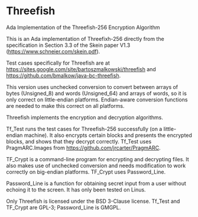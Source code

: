 # Threefish
Ada Implementation of the Threefish-256 Encryption Algorithm

This is an Ada implementation of Threefixh-256 directly from the specification in Section 3.3 of the Skein paper V1.3 (https://www.schneier.com/skein.pdf).

Test cases specifically for Threefish are at https://sites.google.com/site/bartoszmalkowski/threefish and https://github.com/bmalkow/java-bc-threefish.

This version uses unchecked conversion to convert between arrays of bytes (Unsigned_8) and words (Unsigned_64) and arrays of words, so it is only correct on little-endian platforms. Endian-aware conversion functions are needed to make this correct on all platforms.

Threefish implements the encryption and decryption algorithms.

Tf_Test runs the test cases for Threefish-256 successfully (on a little-endian machine). It also encrypts certain blocks and presents the encrypted blocks, and shows that they decrypt correctly. Tf_Test uses PragmARC.Images from https://github.com/jrcarter/PragmARC.

TF_Crypt is a command-line program for encrypting and decrypting files. It also makes use of unchecked conversion and needs modification to work correctly on big-endian platforms. TF_Crypt uses Password_Line.

Password_Line is a function for obtaining secret input from a user without echoing it to the screen. It has only been tested on Linus.

Only Threefish is licensed under the BSD 3-Clause license. Tf_Test and TF_Crypt are GPL-3; Password_Line is GMGPL.
